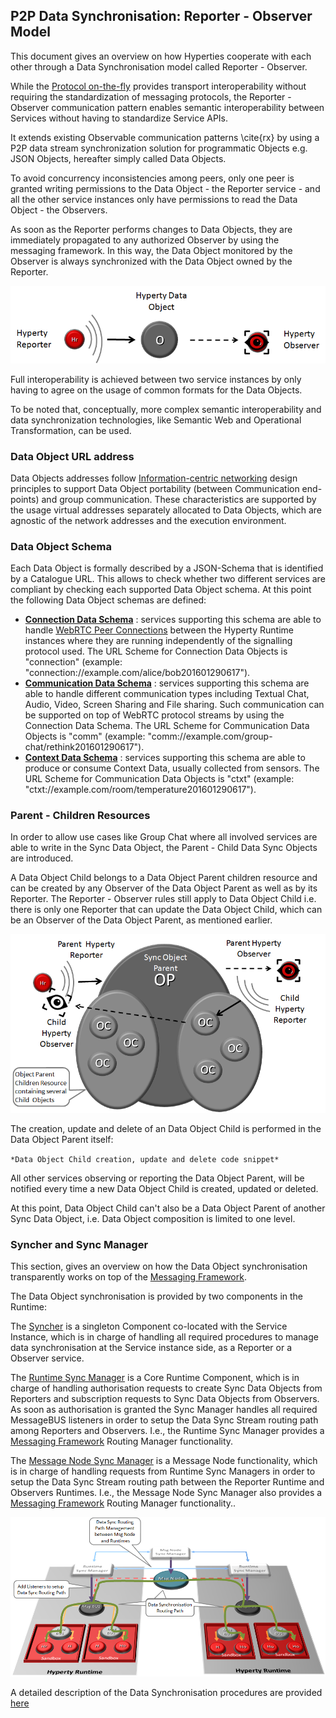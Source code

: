 ## P2P Data Synchronisation: Reporter - Observer Model


This document gives an overview on how Hyperties cooperate with each other through a Data Synchronisation model called Reporter - Observer.

While the [Protocol on-the-fly](protofly.md) provides transport interoperability without requiring the standardization of messaging protocols, the Reporter - Observer communication pattern enables semantic interoperability between Services without having to standardize Service APIs.

It extends existing Observable communication patterns \cite{rx} by using a P2P data stream synchronization solution for programmatic Objects e.g. JSON Objects, hereafter simply called Data Objects.

To avoid concurrency inconsistencies among peers, only one peer is granted writing permissions to the Data Object - the Reporter service - and all the other service instances only have permissions to read the Data Object - the Observers.

As soon as the Reporter performs changes to Data Objects, they are immediately propagated to any authorized Observer by using the messaging framework. In this way, the Data Object monitored by the Observer is always synchronized with the Data Object owned by the Reporter.


![Reporter-Observer Communication Pattern](reporter-observer.png)

Full interoperability is achieved between two service instances by only having to agree on the usage of common formats for the Data Objects.

To be noted that, conceptually, more complex semantic interoperability and data synchronization technologies, like Semantic Web and Operational Transformation, can be used.

### Data Object URL address

Data Objects addresses follow [Information-centric networking](https://irtf.org/icnrg) design principles to support Data Object portability (between Communication end-points) and group communication.
These characteristics are supported by the usage virtual addresses separately allocated to Data Objects, which are agnostic of the network addresses and the execution environment.


### Data Object Schema

Each Data Object is formally described by a JSON-Schema that is identified by a Catalogue URL. This allows to check whether two different services are compliant by checking each supported Data Object schema. At this point the following Data Object schemas are defined:

-	**[Connection Data Schema](../datamodel/data-objects/connection)** : services supporting this schema are able to handle [WebRTC Peer Connections](https://developer.mozilla.org/en-US/docs/Web/Guide/API/WebRTC/Peer-to-peer_communications_with_WebRTC) between the Hyperty Runtime instances where they are running independently of the signalling protocol used. The URL Scheme for Connection Data Objects is "connection" (example: "connection://example.com/alice/bob201601290617").
-	**[Communication Data Schema](../datamodel/data-objects/communication)** : services supporting this schema are able to handle different communication types including Textual Chat, Audio, Video, Screen Sharing and File sharing. Such communication can be supported on top of WebRTC protocol streams by using the Connection Data Schema. The URL Scheme for Communication Data Objects is "comm" (example: "comm://example.com/group-chat/rethink201601290617").
-	**[Context Data Schema](../datamodel/context)** : services supporting this schema are able to produce or consume Context Data, usually collected from sensors. The URL Scheme for Communication Data Objects is "ctxt" (example: "ctxt://example.com/room/temperature201601290617").

### Parent - Children Resources

In order to allow use cases like Group Chat where all involved services are able to write in the Sync Data Object, the Parent - Child Data Sync Objects are introduced.

A Data Object Child belongs to a Data Object Parent children resource and can be created by any Observer of the Data Object Parent as well as by its Reporter. The Reporter - Observer rules still apply to Data Object Child i.e. there is only one Reporter that can update the Data Object Child, which can be an Observer of the Data Object Parent, as mentioned earlier.

![Parent - Child Sync](parent-child-sync.png)

The creation, update and delete of an Data Object Child is performed in the Data Object Parent itself:

`*Data Object Child creation, update and delete code snippet*`

All other services observing or reporting the Data Object Parent, will be notified every time a new Data Object Child is created, updated or deleted.

At this point, Data Object Child can't also be a Data Object Parent of another Sync Data Object, i.e. Data Object composition is limited to one level.

### Syncher and Sync Manager

This section, gives an overview on how the Data Object synchronisation transparently works on top of the [Messaging Framework](readme.md).

The Data Object synchronisation is provided by two components in the Runtime:

The [Syncher](https://github.com/reTHINK-project/dev-service-framework/blob/master/src/syncher/Syncher.js) is a singleton Component co-located with the Service Instance, which is in charge of handling all required procedures to manage data synchronisation at the Service instance side, as a Reporter or a Observer service.

The [Runtime Sync Manager](https://github.com/reTHINK-project/dev-runtime-core/blob/master/src/syncher/SyncherManager.js) is a Core Runtime Component, which is in charge of handling authorisation requests to create Sync Data Objects from Reporters and subscription requests to Sync Data Objects from Observers. As soon as authorisation is granted the Sync Manager handles all required MessageBUS listeners in order to setup the Data Sync Stream routing path among Reporters and Observers. I.e., the Runtime Sync Manager provides a [Messaging Framework](raedme.md) Routing Manager functionality.

The [Message Node Sync Manager](https://github.com/reTHINK-project/dev-service-framework/blob/master/src/syncher/Syncher.js) is a Message Node functionality, which is in charge of handling requests from Runtime Sync Managers in order to setup the Data Sync Stream routing path between the Reporter Runtime and Observers Runtimes. I.e., the Message Node Sync Manager also provides a [Messaging Framework](readme.md) Routing Manager functionality..

![Routing Management for Hyperty Data Syncronisation](sync-routing-management.png)

A detailed description of the Data Synchronisation procedures are provided [here](../dynamic-view/data-sync/readme.md)
